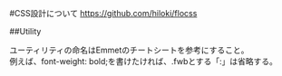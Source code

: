 ﻿#CSS設計について
https://github.com/hiloki/flocss  

##Utility

ユーティリティの命名はEmmetのチートシートを参考にすること。  
例えば、font-weight: bold;を書けたければ、.fwbとする「:」は省略する。  